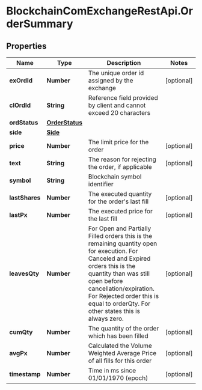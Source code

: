 # BlockchainComExchangeRestApi.OrderSummary

## Properties

Name | Type | Description | Notes
------------ | ------------- | ------------- | -------------
**exOrdId** | **Number** | The unique order id assigned by the exchange | [optional] 
**clOrdId** | **String** | Reference field provided by client and cannot exceed 20 characters | 
**ordStatus** | [**OrderStatus**](OrderStatus.md) |  | 
**side** | [**Side**](Side.md) |  | 
**price** | **Number** | The limit price for the order | [optional] 
**text** | **String** | The reason for rejecting the order, if applicable | [optional] 
**symbol** | **String** | Blockchain symbol identifier | 
**lastShares** | **Number** | The executed quantity for the order&#39;s last fill | [optional] 
**lastPx** | **Number** | The executed price for the last fill | [optional] 
**leavesQty** | **Number** | For Open and Partially Filled orders this is the remaining quantity open for execution. For Canceled and Expired orders this is the quantity than was still open before cancellation/expiration. For Rejected order this is equal to orderQty. For other states this is always zero. | [optional] 
**cumQty** | **Number** | The quantity of the order which has been filled | [optional] 
**avgPx** | **Number** | Calculated the Volume Weighted Average Price of all fills for this order | [optional] 
**timestamp** | **Number** | Time in ms since 01/01/1970 (epoch) | [optional] 



